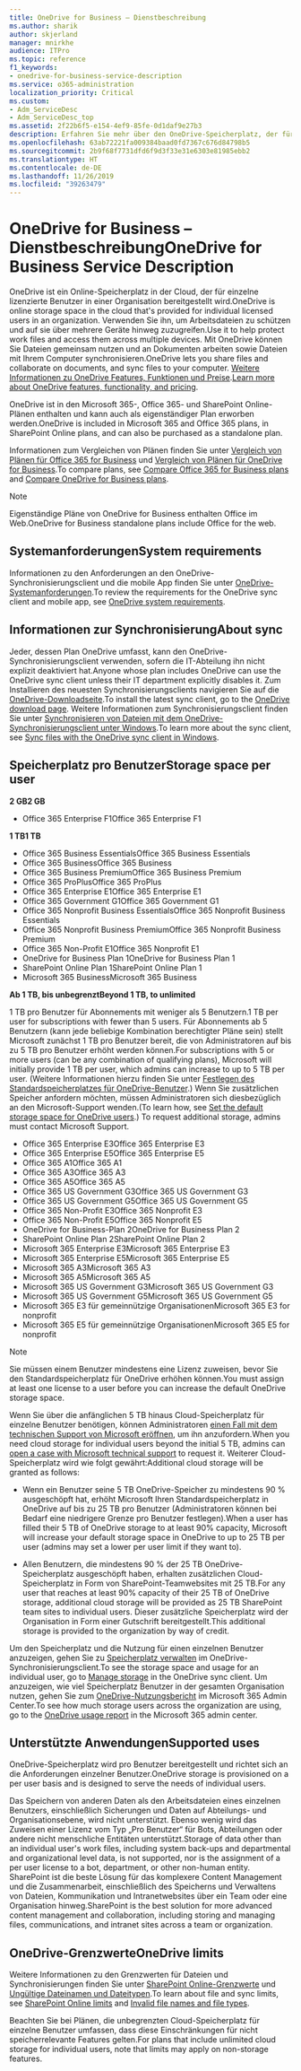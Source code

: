 ```yaml
---
title: OneDrive for Business – Dienstbeschreibung
ms.author: sharik
author: skjerland
manager: mnirkhe
audience: ITPro
ms.topic: reference
f1_keywords:
- onedrive-for-business-service-description
ms.service: o365-administration
localization_priority: Critical
ms.custom:
- Adm_ServiceDesc
- Adm_ServiceDesc_top
ms.assetid: 2f22b6f5-e154-4ef9-85fe-0d1daf9e27b3
description: Erfahren Sie mehr über den OneDrive-Speicherplatz, der für jeden Abonnementplan bereitgestellt wird.
ms.openlocfilehash: 63ab72221fa009384baad0fd7367c676d84798b5
ms.sourcegitcommit: 2b9f68f7731dfd6f9d3f33e31e6303e81985ebb2
ms.translationtype: HT
ms.contentlocale: de-DE
ms.lasthandoff: 11/26/2019
ms.locfileid: "39263479"
---
```

# <a name="onedrive-for-business-service-description"></a><span data-ttu-id="8d0f2-103">OneDrive for Business – Dienstbeschreibung</span><span class="sxs-lookup"><span data-stu-id="8d0f2-103">OneDrive for Business Service Description</span></span>

<span data-ttu-id="8d0f2-104">OneDrive ist ein Online-Speicherplatz in der Cloud, der für einzelne lizenzierte Benutzer in einer Organisation bereitgestellt wird.</span><span class="sxs-lookup"><span data-stu-id="8d0f2-104">OneDrive is online storage space in the cloud that's provided for individual licensed users in an organization.</span></span> <span data-ttu-id="8d0f2-105">Verwenden Sie ihn, um Arbeitsdateien zu schützen und auf sie über mehrere Geräte hinweg zuzugreifen.</span><span class="sxs-lookup"><span data-stu-id="8d0f2-105">Use it to help protect work files and access them across multiple devices.</span></span> <span data-ttu-id="8d0f2-106">Mit OneDrive können Sie Dateien gemeinsam nutzen und an Dokumenten arbeiten sowie Dateien mit Ihrem Computer synchronisieren.</span><span class="sxs-lookup"><span data-stu-id="8d0f2-106">OneDrive lets you share files and collaborate on documents, and sync files to your computer.</span></span> <span data-ttu-id="8d0f2-107">[Weitere Informationen zu OneDrive Features, Funktionen und Preise](https://go.microsoft.com/fwlink/?linkid=850345).</span><span class="sxs-lookup"><span data-stu-id="8d0f2-107">[Learn more about OneDrive features, functionality, and pricing](https://go.microsoft.com/fwlink/?linkid=850345).</span></span>
  
<span data-ttu-id="8d0f2-108">OneDrive ist in den Microsoft 365-, Office 365- und SharePoint Online-Plänen enthalten und kann auch als eigenständiger Plan erworben werden.</span><span class="sxs-lookup"><span data-stu-id="8d0f2-108">OneDrive is included in Microsoft 365 and Office 365 plans, in SharePoint Online plans, and can also be purchased as a standalone plan.</span></span> 
    
<span data-ttu-id="8d0f2-109">Informationen zum Vergleichen von Plänen finden Sie unter [Vergleich von Plänen für Office 365 for Business](https://go.microsoft.com/fwlink/?linkid=799177) und [Vergleich von Plänen für OneDrive for Business](https://products.office.com/onedrive-for-business/compare-onedrive-for-business-plans).</span><span class="sxs-lookup"><span data-stu-id="8d0f2-109">To compare plans, see [Compare Office 365 for Business plans](https://go.microsoft.com/fwlink/?linkid=799177) and [Compare OneDrive for Business plans](https://products.office.com/onedrive-for-business/compare-onedrive-for-business-plans).</span></span> 
  
> [!NOTE]
> <span data-ttu-id="8d0f2-110">Eigenständige Pläne von OneDrive for Business enthalten Office im Web.</span><span class="sxs-lookup"><span data-stu-id="8d0f2-110">OneDrive for Business standalone plans include Office for the web.</span></span> 
  
## <a name="system-requirements"></a><span data-ttu-id="8d0f2-111">Systemanforderungen</span><span class="sxs-lookup"><span data-stu-id="8d0f2-111">System requirements</span></span>

<span data-ttu-id="8d0f2-112">Informationen zu den Anforderungen an den OneDrive-Synchronisierungsclient und die mobile App finden Sie unter [OneDrive-Systemanforderungen](https://go.microsoft.com/fwlink/?linkid=837584).</span><span class="sxs-lookup"><span data-stu-id="8d0f2-112">To review the requirements for the OneDrive sync client and mobile app, see [OneDrive system requirements](https://go.microsoft.com/fwlink/?linkid=837584).</span></span>
  
## <a name="about-sync"></a><span data-ttu-id="8d0f2-113">Informationen zur Synchronisierung</span><span class="sxs-lookup"><span data-stu-id="8d0f2-113">About sync</span></span>

<span data-ttu-id="8d0f2-114">Jeder, dessen Plan OneDrive umfasst, kann den OneDrive-Synchronisierungsclient verwenden, sofern die IT-Abteilung ihn nicht explizit deaktiviert hat.</span><span class="sxs-lookup"><span data-stu-id="8d0f2-114">Anyone whose plan includes OneDrive can use the OneDrive sync client unless their IT department explicitly disables it.</span></span> <span data-ttu-id="8d0f2-115">Zum Installieren des neuesten Synchronisierungsclients navigieren Sie auf die [OneDrive-Downloadseite](https://onedrive.live.com/about/download/).</span><span class="sxs-lookup"><span data-stu-id="8d0f2-115">To install the latest sync client, go to the [OneDrive download page](https://onedrive.live.com/about/download/).</span></span> <span data-ttu-id="8d0f2-116">Weitere Informationen zum Synchronisierungsclient finden Sie unter [Synchronisieren von Dateien mit dem OneDrive-Synchronisierungsclient unter Windows](https://support.office.com/article/615391c4-2bd3-4aae-a42a-858262e42a49).</span><span class="sxs-lookup"><span data-stu-id="8d0f2-116">To learn more about the sync client, see [Sync files with the OneDrive sync client in Windows](https://support.office.com/article/615391c4-2bd3-4aae-a42a-858262e42a49).</span></span>
  
## <a name="storage-space-per-user"></a><span data-ttu-id="8d0f2-117">Speicherplatz pro Benutzer</span><span class="sxs-lookup"><span data-stu-id="8d0f2-117">Storage space per user</span></span>

<span data-ttu-id="8d0f2-118">**2 GB**</span><span class="sxs-lookup"><span data-stu-id="8d0f2-118">**2 GB**</span></span>

- <span data-ttu-id="8d0f2-119">Office 365 Enterprise F1</span><span class="sxs-lookup"><span data-stu-id="8d0f2-119">Office 365 Enterprise F1</span></span>

<span data-ttu-id="8d0f2-120">**1 TB**</span><span class="sxs-lookup"><span data-stu-id="8d0f2-120">**1 TB**</span></span>

- <span data-ttu-id="8d0f2-121">Office 365 Business Essentials</span><span class="sxs-lookup"><span data-stu-id="8d0f2-121">Office 365 Business Essentials</span></span>
- <span data-ttu-id="8d0f2-122">Office 365 Business</span><span class="sxs-lookup"><span data-stu-id="8d0f2-122">Office 365 Business</span></span>
- <span data-ttu-id="8d0f2-123">Office 365 Business Premium</span><span class="sxs-lookup"><span data-stu-id="8d0f2-123">Office 365 Business Premium</span></span>
- <span data-ttu-id="8d0f2-124">Office 365 ProPlus</span><span class="sxs-lookup"><span data-stu-id="8d0f2-124">Office 365 ProPlus</span></span>
- <span data-ttu-id="8d0f2-125">Office 365 Enterprise E1</span><span class="sxs-lookup"><span data-stu-id="8d0f2-125">Office 365 Enterprise E1</span></span>
- <span data-ttu-id="8d0f2-126">Office 365 Government G1</span><span class="sxs-lookup"><span data-stu-id="8d0f2-126">Office 365 Government G1</span></span>
- <span data-ttu-id="8d0f2-127">Office 365 Nonprofit Business Essentials</span><span class="sxs-lookup"><span data-stu-id="8d0f2-127">Office 365 Nonprofit Business Essentials</span></span>
- <span data-ttu-id="8d0f2-128">Office 365 Nonprofit Business Premium</span><span class="sxs-lookup"><span data-stu-id="8d0f2-128">Office 365 Nonprofit Business Premium</span></span>
- <span data-ttu-id="8d0f2-129">Office 365 Non-Profit E1</span><span class="sxs-lookup"><span data-stu-id="8d0f2-129">Office 365 Nonprofit E1</span></span>
- <span data-ttu-id="8d0f2-130">OneDrive for Business Plan 1</span><span class="sxs-lookup"><span data-stu-id="8d0f2-130">OneDrive for Business Plan 1</span></span>
- <span data-ttu-id="8d0f2-131">SharePoint Online Plan 1</span><span class="sxs-lookup"><span data-stu-id="8d0f2-131">SharePoint Online Plan 1</span></span>
- <span data-ttu-id="8d0f2-132">Microsoft 365 Business</span><span class="sxs-lookup"><span data-stu-id="8d0f2-132">Microsoft 365 Business</span></span>

<span data-ttu-id="8d0f2-133">**Ab 1 TB, bis unbegrenzt**</span><span class="sxs-lookup"><span data-stu-id="8d0f2-133">**Beyond 1 TB, to unlimited**</span></span>
 
<span data-ttu-id="8d0f2-134">1 TB pro Benutzer für Abonnements mit weniger als 5 Benutzern.</span><span class="sxs-lookup"><span data-stu-id="8d0f2-134">1 TB per user for subscriptions with fewer than 5 users.</span></span> <span data-ttu-id="8d0f2-135">Für Abonnements ab 5 Benutzern (kann jede beliebige Kombination berechtigter Pläne sein) stellt Microsoft zunächst 1 TB pro Benutzer bereit, die von Administratoren auf bis zu 5 TB pro Benutzer erhöht werden können.</span><span class="sxs-lookup"><span data-stu-id="8d0f2-135">For subscriptions with 5 or more users (can be any combination of qualifying plans), Microsoft will initially provide 1 TB per user, which admins can increase to up to 5 TB per user.</span></span> <span data-ttu-id="8d0f2-136">(Weitere Informationen hierzu finden Sie unter [Festlegen des Standardspeicherplatzes für OneDrive-Benutzer](/onedrive/set-default-storage-space).) Wenn Sie zusätzlichen Speicher anfordern möchten, müssen Administratoren sich diesbezüglich an den Microsoft-Support wenden.</span><span class="sxs-lookup"><span data-stu-id="8d0f2-136">(To learn how, see [Set the default storage space for OneDrive users](/onedrive/set-default-storage-space).) To request additional storage, admins must contact Microsoft Support.</span></span>

- <span data-ttu-id="8d0f2-137">Office 365 Enterprise E3</span><span class="sxs-lookup"><span data-stu-id="8d0f2-137">Office 365 Enterprise E3</span></span>
- <span data-ttu-id="8d0f2-138">Office 365 Enterprise E5</span><span class="sxs-lookup"><span data-stu-id="8d0f2-138">Office 365 Enterprise E5</span></span>
- <span data-ttu-id="8d0f2-139">Office 365 A1</span><span class="sxs-lookup"><span data-stu-id="8d0f2-139">Office 365 A1</span></span>
- <span data-ttu-id="8d0f2-140">Office 365 A3</span><span class="sxs-lookup"><span data-stu-id="8d0f2-140">Office 365 A3</span></span>
- <span data-ttu-id="8d0f2-141">Office 365 A5</span><span class="sxs-lookup"><span data-stu-id="8d0f2-141">Office 365 A5</span></span>
- <span data-ttu-id="8d0f2-142">Office 365 US Government G3</span><span class="sxs-lookup"><span data-stu-id="8d0f2-142">Office 365 US Government G3</span></span>
- <span data-ttu-id="8d0f2-143">Office 365 US Government G5</span><span class="sxs-lookup"><span data-stu-id="8d0f2-143">Office 365 US Government G5</span></span>
- <span data-ttu-id="8d0f2-144">Office 365 Non-Profit E3</span><span class="sxs-lookup"><span data-stu-id="8d0f2-144">Office 365 Nonprofit E3</span></span>
- <span data-ttu-id="8d0f2-145">Office 365 Non-Profit E5</span><span class="sxs-lookup"><span data-stu-id="8d0f2-145">Office 365 Nonprofit E5</span></span>
- <span data-ttu-id="8d0f2-146">OneDrive for Business-Plan 2</span><span class="sxs-lookup"><span data-stu-id="8d0f2-146">OneDrive for Business Plan 2</span></span>
- <span data-ttu-id="8d0f2-147">SharePoint Online Plan 2</span><span class="sxs-lookup"><span data-stu-id="8d0f2-147">SharePoint Online Plan 2</span></span>
- <span data-ttu-id="8d0f2-148">Microsoft 365 Enterprise E3</span><span class="sxs-lookup"><span data-stu-id="8d0f2-148">Microsoft 365 Enterprise E3</span></span>
- <span data-ttu-id="8d0f2-149">Microsoft 365 Enterprise E5</span><span class="sxs-lookup"><span data-stu-id="8d0f2-149">Microsoft 365 Enterprise E5</span></span>
- <span data-ttu-id="8d0f2-150">Microsoft 365 A3</span><span class="sxs-lookup"><span data-stu-id="8d0f2-150">Microsoft 365 A3</span></span>
- <span data-ttu-id="8d0f2-151">Microsoft 365 A5</span><span class="sxs-lookup"><span data-stu-id="8d0f2-151">Microsoft 365 A5</span></span>
- <span data-ttu-id="8d0f2-152">Microsoft 365 US Government G3</span><span class="sxs-lookup"><span data-stu-id="8d0f2-152">Microsoft 365 US Government G3</span></span>
- <span data-ttu-id="8d0f2-153">Microsoft 365 US Government G5</span><span class="sxs-lookup"><span data-stu-id="8d0f2-153">Microsoft 365 US Government G5</span></span>
- <span data-ttu-id="8d0f2-154">Microsoft 365 E3 für gemeinnützige Organisationen</span><span class="sxs-lookup"><span data-stu-id="8d0f2-154">Microsoft 365 E3 for nonprofit</span></span>
- <span data-ttu-id="8d0f2-155">Microsoft 365 E5 für gemeinnützige Organisationen</span><span class="sxs-lookup"><span data-stu-id="8d0f2-155">Microsoft 365 E5 for nonprofit</span></span>

> [!NOTE]
> <span data-ttu-id="8d0f2-156">Sie müssen einem Benutzer mindestens eine Lizenz zuweisen, bevor Sie den Standardspeicherplatz für OneDrive erhöhen können.</span><span class="sxs-lookup"><span data-stu-id="8d0f2-156">You must assign at least one license to a user before you can increase the default OneDrive storage space.</span></span> 
  
<span data-ttu-id="8d0f2-157">Wenn Sie über die anfänglichen 5 TB hinaus Cloud-Speicherplatz für einzelne Benutzer benötigen, können Administratoren [einen Fall mit dem technischen Support von Microsoft eröffnen](https://go.microsoft.com/fwlink/?linkid=869559), um ihn anzufordern.</span><span class="sxs-lookup"><span data-stu-id="8d0f2-157">When you need cloud storage for individual users beyond the initial 5 TB, admins can [open a case with Microsoft technical support](https://go.microsoft.com/fwlink/?linkid=869559) to request it.</span></span> <span data-ttu-id="8d0f2-158">Weiterer Cloud-Speicherplatz wird wie folgt gewährt:</span><span class="sxs-lookup"><span data-stu-id="8d0f2-158">Additional cloud storage will be granted as follows:</span></span> 
  
- <span data-ttu-id="8d0f2-159">Wenn ein Benutzer seine 5 TB OneDrive-Speicher zu mindestens 90 % ausgeschöpft hat, erhöht Microsoft Ihren Standardspeicherplatz in OneDrive auf bis zu 25 TB pro Benutzer (Administratoren können bei Bedarf eine niedrigere Grenze pro Benutzer festlegen).</span><span class="sxs-lookup"><span data-stu-id="8d0f2-159">When a user has filled their 5 TB of OneDrive storage to at least 90% capacity, Microsoft will increase your default storage space in OneDrive to up to 25 TB per user (admins may set a lower per user limit if they want to).</span></span> 
    
- <span data-ttu-id="8d0f2-160">Allen Benutzern, die mindestens 90 % der 25 TB OneDrive-Speicherplatz ausgeschöpft haben, erhalten zusätzlichen Cloud-Speicherplatz in Form von SharePoint-Teamwebsites mit 25 TB.</span><span class="sxs-lookup"><span data-stu-id="8d0f2-160">For any user that reaches at least 90% capacity of their 25 TB of OneDrive storage, additional cloud storage will be provided as 25 TB SharePoint team sites to individual users.</span></span> <span data-ttu-id="8d0f2-161">Dieser zusätzliche Speicherplatz wird der Organisation in Form einer Gutschrift bereitgestellt.</span><span class="sxs-lookup"><span data-stu-id="8d0f2-161">This additional storage is provided to the organization by way of credit.</span></span>
    
<span data-ttu-id="8d0f2-162">Um den Speicherplatz und die Nutzung für einen einzelnen Benutzer anzuzeigen, gehen Sie zu [Speicherplatz verwalten](https://support.office.com/article/31519161-059C-4764-B6F8-F5CD29F7FE68) im OneDrive-Synchronisierungsclient.</span><span class="sxs-lookup"><span data-stu-id="8d0f2-162">To see the storage space and usage for an individual user, go to [Manage storage](https://support.office.com/article/31519161-059C-4764-B6F8-F5CD29F7FE68) in the OneDrive sync client.</span></span> <span data-ttu-id="8d0f2-163">Um anzuzeigen, wie viel Speicherplatz Benutzer in der gesamten Organisation nutzen, gehen Sie zum [OneDrive-Nutzungsbericht](/office365/admin/activity-reports/onedrive-for-business-usage) im Microsoft 365 Admin Center.</span><span class="sxs-lookup"><span data-stu-id="8d0f2-163">To see how much storage users across the organization are using, go to the [OneDrive usage report](/office365/admin/activity-reports/onedrive-for-business-usage) in the Microsoft 365 admin center.</span></span> 
   
## <a name="supported-uses"></a><span data-ttu-id="8d0f2-164">Unterstützte Anwendungen</span><span class="sxs-lookup"><span data-stu-id="8d0f2-164">Supported uses</span></span>

<span data-ttu-id="8d0f2-165">OneDrive-Speicherplatz wird pro Benutzer bereitgestellt und richtet sich an die Anforderungen einzelner Benutzer.</span><span class="sxs-lookup"><span data-stu-id="8d0f2-165">OneDrive storage is provisioned on a per user basis and is designed to serve the needs of individual users.</span></span>
  
<span data-ttu-id="8d0f2-166">Das Speichern von anderen Daten als den Arbeitsdateien eines einzelnen Benutzers, einschließlich Sicherungen und Daten auf Abteilungs- und Organisationsebene, wird nicht unterstützt. Ebenso wenig wird das Zuweisen einer Lizenz vom Typ „Pro Benutzer“ für Bots, Abteilungen oder andere nicht menschliche Entitäten unterstützt.</span><span class="sxs-lookup"><span data-stu-id="8d0f2-166">Storage of data other than an individual user's work files, including system back-ups and departmental and organizational level data, is not supported, nor is the assignment of a per user license to a bot, department, or other non-human entity.</span></span> <span data-ttu-id="8d0f2-167">SharePoint ist die beste Lösung für das komplexere Content Management und die Zusammenarbeit, einschließlich des Speicherns und Verwaltens von Dateien, Kommunikation und Intranetwebsites über ein Team oder eine Organisation hinweg.</span><span class="sxs-lookup"><span data-stu-id="8d0f2-167">SharePoint is the best solution for more advanced content management and collaboration, including storing and managing files, communications, and intranet sites across a team or organization.</span></span>
  
## <a name="onedrive-limits"></a><span data-ttu-id="8d0f2-168">OneDrive-Grenzwerte</span><span class="sxs-lookup"><span data-stu-id="8d0f2-168">OneDrive limits</span></span>

<span data-ttu-id="8d0f2-169">Weitere Informationen zu den Grenzwerten für Dateien und Synchronisierungen finden Sie unter [SharePoint Online-Grenzwerte](/office365/servicedescriptions/sharepoint-online-service-description/sharepoint-online-limits) und [Ungültige Dateinamen und Dateitypen](https://support.office.com/article/64883a5d-228e-48f5-b3d2-eb39e07630fa).</span><span class="sxs-lookup"><span data-stu-id="8d0f2-169">To learn about file and sync limits, see [SharePoint Online limits](/office365/servicedescriptions/sharepoint-online-service-description/sharepoint-online-limits) and [Invalid file names and file types](https://support.office.com/article/64883a5d-228e-48f5-b3d2-eb39e07630fa).</span></span>
  
<span data-ttu-id="8d0f2-170">Beachten Sie bei Plänen, die unbegrenzten Cloud-Speicherplatz für einzelne Benutzer umfassen, dass diese Einschränkungen für nicht speicherrelevante Features gelten.</span><span class="sxs-lookup"><span data-stu-id="8d0f2-170">For plans that include unlimited cloud storage for individual users, note that limits may apply on non-storage features.</span></span> 
  